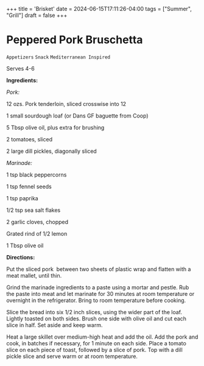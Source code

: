 +++
title = 'Brisket'
date = 2024-06-15T17:11:26-04:00
tags = ["Summer", "Grill"]
draft = false
+++
# Peppered Pork Bruschetta

`Appetizers` `Snack` `Mediterranean Inspired`

Serves 4-6

**Ingredients:**

_Pork:_

12 ozs. Pork tenderloin, sliced crosswise into 12

1 small sourdough loaf (or Dans GF baguette from Coop)

5 Tbsp olive oil, plus extra for brushing

2 tomatoes, sliced

2 large dill pickles, diagonally sliced

_Marinade:_

1 tsp black peppercorns

1 tsp fennel seeds

1 tsp paprika

1/2 tsp sea salt flakes

2 garlic cloves, chopped

Grated rind of 1/2 lemon

1 Tbsp olive oil

**Directions:**

Put the sliced pork  between two sheets of plastic wrap and flatten with a meat mallet, until thin.

Grind the marinade ingredients to a paste using a mortar and pestle. Rub the paste into meat and let marinate for 30 minutes at room temperature or overnight in the refrigerator. Bring to room temperature before cooking. 

Slice the bread into six 1/2 inch slices, using the wider part of the loaf. Lightly toasted on both sides. Brush one side with olive oil and cut each slice in half. Set aside and keep warm. 

Heat a large skillet over medium-high heat and add the oil. Add the pork and cook, in batches if necessary, for 1 minute on each side. Place a tomato slice on each piece of toast, followed by a slice of pork. Top with a dill pickle slice and serve warm or at room temperature. 
